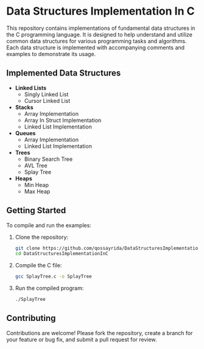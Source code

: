 # Data Structures Implementation In C

This repository contains implementations of fundamental data structures in the C programming language. It is designed to help understand and utilize common data structures for various programming tasks and algorithms. Each data structure is implemented with accompanying comments and examples to demonstrate its usage.

## Implemented Data Structures

- **Linked Lists**
  - Singly Linked List
  - Cursor Linked List
- **Stacks**
  - Array Implementation
  - Array In Struct Implementation
  - Linked List Implementation
- **Queues**
  - Array Implementation
  - Linked List Implementation
- **Trees**
  - Binary Search Tree
  - AVL Tree
  - Splay Tree
- **Heaps**
  - Min Heap
  - Max Heap

## Getting Started

To compile and run the examples:

1. Clone the repository:
    ```sh
    git clone https://github.com/qossayrida/DataStructuresImplementationInC.git
    cd DataStructuresImplementationInC
    ```

2. Compile the C file:
    ```sh
    gcc SplayTree.c -o SplayTree
    ```

3. Run the compiled program:
    ```sh
    ./SplayTree
    ```

## Contributing 

Contributions are welcome! Please fork the repository, create a branch for your feature or bug fix, and submit a pull request for review.


